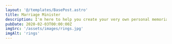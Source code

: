```yaml
---
layout: '@/templates/BasePost.astro'
title: Marriage Minister
description: I'm here to help you create your very own personal memorial wedding ceremony tailored to your own unique love story
pubDate: 2020-02-03T00:00:00Z
imgSrc: '/assets/images/rings.jpg'
imgAlt: 'rings'
---
```


